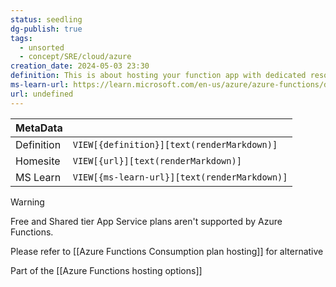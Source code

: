 ```yaml
---
status: seedling
dg-publish: true
tags:
  - unsorted
  - concept/SRE/cloud/azure
creation_date: 2024-05-03 23:30
definition: This is about hosting your function app with dedicated resources in an App Service plan, including in an App Service Environment (ASE).
ms-learn-url: https://learn.microsoft.com/en-us/azure/azure-functions/dedicated-plan
url: undefined
---
```

| MetaData   |                                              |
| ---------- | -------------------------------------------- |
| Definition | `VIEW[{definition}][text(renderMarkdown)]`   |
| Homesite   | `VIEW[{url}][text(renderMarkdown)]`          |
| MS Learn   | `VIEW[{ms-learn-url}][text(renderMarkdown)]` |

> [!warning] 
> Free and Shared tier App Service plans aren't supported by Azure Functions.

Please refer to [[Azure Functions Consumption plan hosting]] for alternative

Part of the [[Azure Functions hosting options]]

